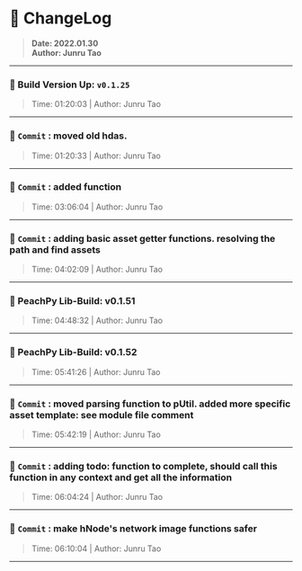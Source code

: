 # :hammer: ChangeLog
> __Date: 2022.01.30__<br>
> __Author: Junru Tao__<br>
---

### :electric_plug: Build Version Up: `v0.1.25`
> Time: 01:20:03 | Author: Junru Tao
---


### :electric_plug: `Commit` : moved old hdas.
> Time: 01:20:33 | Author: Junru Tao
---
### :electric_plug: `Commit` : added  function
> Time: 03:06:04 | Author: Junru Tao
---
### :electric_plug: `Commit` : adding basic asset getter functions. resolving the path and find assets
> Time: 04:02:09 | Author: Junru Tao
---
### :electric_plug: PeachPy Lib-Build: v0.1.51
> Time: 04:48:32 | Author: Junru Tao
---


### :electric_plug: PeachPy Lib-Build: v0.1.52
> Time: 05:41:26 | Author: Junru Tao
---


### :electric_plug: `Commit` : moved parsing function to pUtil. added more specific asset template: see  module file comment
> Time: 05:42:19 | Author: Junru Tao
---
### :electric_plug: `Commit` : adding todo:  function to complete, should call this function in any context and get all the information
> Time: 06:04:24 | Author: Junru Tao
---
### :electric_plug: `Commit` : make hNode's network image functions safer
> Time: 06:10:04 | Author: Junru Tao
---
